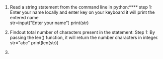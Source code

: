 1. Read a string statement from the command line in python:****
    step 1: Enter your name locally and enter key on your keyboard it will print the entered name    
       str=input("Enter your name")
       print(str)

2. Findout total number of characters present in the statement:
     Step 1: By passing the len() function, it will return the number characters in integer.
         str="abc"
         print(len(str))

3. 
        
      
